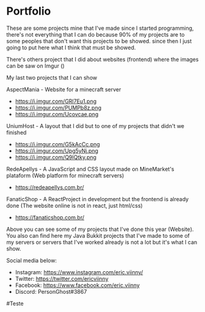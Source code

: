 # Portfolio
These are some projects mine that I've made since I started programming, there's not everything that I can do because 90% of my projects are to some peoples that don't want this projects to be showed. since then I just going to put here what I think that must be showed.

There's others project that I did about websites (frontend) where the images can be saw on Imgur ()

My last two projects that I can show

AspectMania - Website for a minecraft server

- https://i.imgur.com/GRl7Eu1.png
- https://i.imgur.com/PUMPb8z.png
- https://i.imgur.com/Ucovcae.png

UniumHost - A layout that I did but to one of my projects that didn't we finished

- https://i.imgur.com/G5kAcCc.png
- https://i.imgur.com/Upg5yNj.png
- https://i.imgur.com/Q9lQtky.png

RedeApellys - A JavaScript and CSS layout made on MineMarket's plataform (Web platform for minecraft servers)

- https://redeapellys.com.br/

FanaticShop - A ReactProject in development but the frontend is already done (The website online is not in react, just html/css)

- https://fanaticshop.com.br/

Above you can see some of my projects that I've done this year (Website). You also can find here my Java Bukkit projects that I've made to some of my servers or servers that I've worked already is not a lot but it's what I can show.

Social media below:

- Instagram: https://www.instagram.com/eric.viinny/
- Twitter: https://twitter.com/ericviinny
- Facebook: https://www.facebook.com/eric.viinny
- Discord: PersonGhost#3867

#Teste
